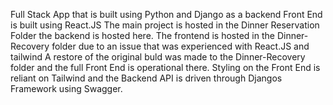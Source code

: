 Full Stack App that is built using Python and Django as a backend
Front End is built using React.JS 
The main project is hosted in the Dinner Reservation Folder the backend is hosted here. The frontend is hosted in the Dinner-Recovery folder due to an issue that was experienced with React.JS and tailwind
A restore of the original buld was made to the Dinner-Recovery folder and the full Front End is operational there.
Styling on the Front End is reliant on Tailwind and the Backend API is driven through Djangos Framework using Swagger. 
